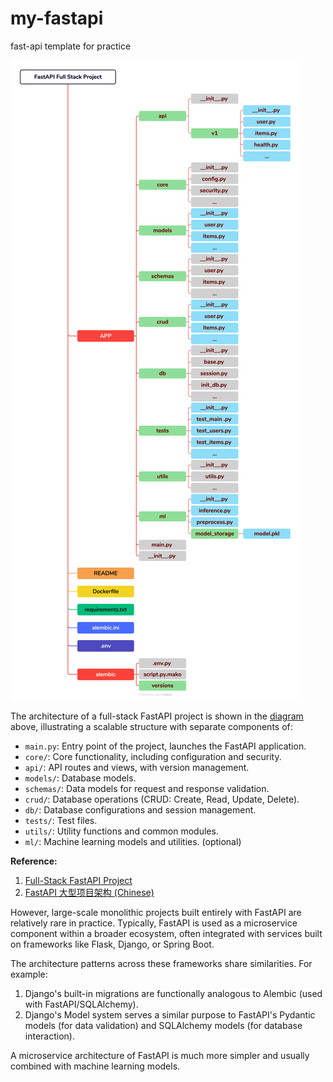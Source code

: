 # my-fastapi
fast-api template for practice

![FastAPI Project Architecture](large_project_architecture.png)

The architecture of a full-stack FastAPI project is shown in the [diagram](large_project_architecture.png) above, illustrating a scalable structure with separate components of:

- `main.py`: Entry point of the project, launches the FastAPI application.
- `core/`: Core functionality, including configuration and security.
- `api/`: API routes and views, with version management.
- `models/`: Database models.
- `schemas/`: Data models for request and response validation.
- `crud/`: Database operations (CRUD: Create, Read, Update, Delete).
- `db/`: Database configurations and session management.
- `tests/`: Test files.
- `utils/`: Utility functions and common modules. 
- `ml/`: Machine learning models and utilities. (optional)

**Reference:** 
1. [Full-Stack FastAPI Project](https://fastapi.tiangolo.com/project-generation/)
2. [FastAPI 大型项目架构 (Chinese)](https://www.cnblogs.com/wuhuacong/p/18380808)

However, large-scale monolithic projects built entirely with FastAPI are relatively rare in practice. Typically, FastAPI is used as a microservice component within a broader ecosystem, often integrated with services built on frameworks like Flask, Django, or Spring Boot.

The architecture patterns across these frameworks share similarities. For example:
1. Django's built-in migrations are functionally analogous to Alembic (used with FastAPI/SQLAlchemy).
2. Django's Model system serves a similar purpose to FastAPI's Pydantic models (for data validation) and SQLAlchemy models (for database interaction).

A microservice architecture of FastAPI is much more simpler and usually combined with machine learning models.

 

